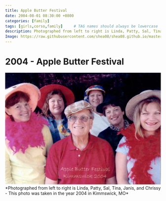 ```yaml
---
title: Apple Butter Festival
date: 2004-08-01 08:30:00 +0800
categories: [family]
tags: [girls,corso,family]     # TAG names should always be lowercase
description: Photographed from left to right is Linda, Patty, Sal, Tina, Janis, and Chrissy. This photo was taken in the year 2004 in Kimmswick, MO
Image: https://raw.githubusercontent.com/shea08/shea08.github.io/master/James1.jpg
---
```


# 2004 - Apple Butter Festival

<img src="https://raw.githubusercontent.com/corsokalte/corsokalte.github.io/main/_posts/images/The%20sisters%20and%20dad.png" alt="2004">
*Photographed from left to right is Linda, Patty, Sal, Tina, Janis, and Chrissy - This photo was taken in the year 2004 in Kimmswick, MO*
